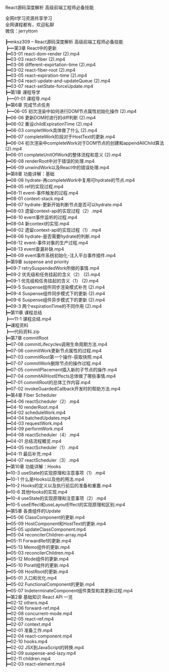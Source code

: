 React源码深度解析 高级前端工程师必备技能

全网it学习资源共享学习<br>全网课程都有，欢迎私聊<br>微信：jerryttom<br>

┣━mksz309 – React源码深度解析 高级前端工程师必备技能<br> ┣━第3章 React中的更新<br> ┣━03-01 react-dom-render (2).mp4<br> ┣━03-03 react-fiber (2).mp4<br> ┣━03-06 different-expirtation-time (2).mp4<br> ┣━03-02 react-fiber-root (2).mp4<br> ┣━03-05 react-expiration-time (2).mp4<br> ┣━03-04 react-update-and-updateQueue (2).mp4<br> ┣━03-07 react-setState-forceUpdate.mp4<br> ┣━第1章 课程导学<br> ┣━01-01 课程导.mp4<br> ┣━第6章 完成节点任务<br> ┣━06-05 初次渲染中如何进行DOM节点属性初始化操作 (2).mp4<br> ┣━06-06 更新DOM时进行的diff判断 (2).mp4<br> ┣━06-02 重设childExpirationTime (2).mp4<br> ┣━06-03 completWork具体做了什么 (2).mp4<br> ┣━06-07 completeWork阶段对于HostText的更新.mp4<br> ┣━06-04 初次渲染中completeWork对于DOM节点的创建和appendAllChild算法 (2).mp4<br> ┣━06-01 completeUnitOfWork的整体流程和意义 (2).mp4<br> ┣━06-08 renderRoot中对于错误的处理.mp4<br> ┣━06-09 unwindWork以及React中的错误处理.mp4<br> ┣━第8章 功能详解：基础<br> ┣━08-08 hydrate-再completeWork中复用可hydrate的节点.mp4<br> ┣━08-05 ref的实现过程.mp4<br> ┣━08-11 event-事件触发的过程.mp4<br> ┣━08-01 context-stack.mp4<br> ┣━08-07 hydrate-更新开始判断节点是否可以hydrate.mp4<br> ┣━08-03 遗留context-api的实现过程（2）.mp4<br> ┣━08-10 event事件监听的过程.mp4<br> ┣━08-04 新context的实现.mp4<br> ┣━08-02 遗留context-api的实现过程（1）.mp4<br> ┣━08-06 hydrate-是否需要hydrate的判断.mp4<br> ┣━08-12 event-事件对象的生产过程.mp4<br> ┣━08-13 event查漏补缺.mp4<br> ┣━08-09 event事件系统初始化-注入平台事件插件.mp4<br> ┣━第9章 suspense and priority<br> ┣━09-7 retrySuspendedWork所做的事情.mp4<br> ┣━09-2 优先级和任务挂起的含义（2） (2).mp4<br> ┣━09-1 优先级和任务挂起的含义（1） (2).mp4<br> ┣━09-5 Suspense组件同步渲染模式补充 (2).mp4<br> ┣━09-4 Suspense组件同步模式下的更新 (2).mp4<br> ┣━09-6 Suspense组件异步模式下的更新 (2).mp4<br> ┣━09-3 两个expirationTime的不同作用 (2).mp4<br> ┣━第11章 课程总结<br> ┣━11-1 课程总结.mp4<br> ┣━课程资料<br> ┣━代码资料.zip<br> ┣━第7章 commitRoot<br> ┣━07-08 commitLifecycles调用生命周期方法.mp4<br> ┣━07-06 commitWork更新节点属性的过程.mp4<br> ┣━07-03 commitRoot第一个操作-获取快照.mp4<br> ┣━07-07 commitWork删除节点的操作过程.mp4<br> ┣━07-05 commitPlacement插入新的子节点的操作.mp4<br> ┣━07-04 commitAllHostEffects总体做了哪些事情.mp4<br> ┣━07-01 commitRoot的总体工作内容.mp4<br> ┣━07-02 invokeGuardedCallback开发时的帮助方法.mp4<br> ┣━第4章 Fiber Scheduler<br> ┣━04-06 reactScheduler（2）.mp4<br> ┣━04-10 renderRoot.mp4<br> ┣━04-02 scheduleWork.mp4<br> ┣━04-04 batchedUpdates.mp4<br> ┣━04-03 requestWork.mp4<br> ┣━04-09 performWork.mp4<br> ┣━04-08 reactScheduler（4）.mp4<br> ┣━04-01 总结流程概览.mp4<br> ┣━04-05 reactScheduler（1）.mp4<br> ┣━04-11 最后补充.mp4<br> ┣━04-07 reactScheduler（3）.mp4<br> ┣━第10章 功能详解：Hooks<br> ┣━10-3 useState的实现原理和注意事项（1）.mp4<br> ┣━10-1 什么是Hooks以及他的用法.mp4<br> ┣━10-2 Hooks的定义以及执行前后的准备和重置.mp4<br> ┣━10-6 其他Hooks的实现.mp4<br> ┣━10-4 useState的实现原理和注意事项（2）.mp4<br> ┣━10-5 useEffect和useLayoutEffect的实现原理和区别.mp4<br> ┣━第5章 各类组件的Update<br> ┣━05-06 ClassComponent的更新.mp4<br> ┣━05-09 HostComponent和HostText的更新.mp4<br> ┣━05-05 updateClassComponent.mp4<br> ┣━05-04 reconcilerChildren-array.mp4<br> ┣━05-11 ForwardRef的更新.mp4<br> ┣━05-13 Memo组件的更新.mp4<br> ┣━05-03 reconcilerChildren.mp4<br> ┣━05-12 Mode组件的更新.mp4<br> ┣━05-10 Poratl组件的更新.mp4<br> ┣━05-08 HostRoot的更新.mp4<br> ┣━05-01 入口和优化.mp4<br> ┣━05-02 FunctionalComponent的更新.mp4<br> ┣━05-07 IndeterminateComponent组件类型和其更新过程.mp4<br> ┣━第2章 基础知识 React API 一览<br> ┣━02-12 others.mp4<br> ┣━02-06 forward-ref.mp4<br> ┣━02-08 concurrent-mode.mp4<br> ┣━02-05 react-ref.mp4<br> ┣━02-07 context.mp4<br> ┣━02-01 准备工作.mp4<br> ┣━02-04 react-component.mp4<br> ┣━02-10 hooks.mp4<br> ┣━02-02 JSX到JavaScript的转换.mp4<br> ┣━02-09 suspense-and-lazy.mp4<br> ┣━02-11 children.mp4<br> ┣━02-03 react-element.mp4